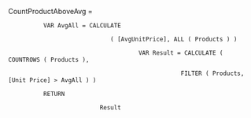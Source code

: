 CountProductAboveAvg =
 
              
              
              VAR AvgAll = CALCULATE 
              
                                 ( [AvgUnitPrice], ALL ( Products ) )
            
                                         VAR Result = CALCULATE ( COUNTROWS ( Products ), 
                    
                                                     FILTER ( Products, [Unit Price] > AvgAll ) )
                                                     
              RETURN

                              Result
